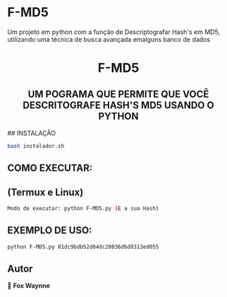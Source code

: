# F-MD5
Um projeto em python com a função de Descriptografar Hash's em MD5, utilizando uma técnica de busca avançada emalguns banco de dados

<h1 align="center">F-MD5</h1>
<h2 align="center">UM POGRAMA QUE PERMITE QUE VOCÊ DESCRITOGRAFE HASH'S MD5 USANDO O PYTHON</h2>
## INSTALAÇÃO 

```sh
bash instalador.sh
```

## COMO EXECUTAR:
## (Termux e Linux)

```sh
Modo de executar: python F-MD5.py (E a sua Hash)
```
## EXEMPLO DE USO:

```sh
python F-MD5.py 81dc9bdb52d04dc20036dbd8313ed055
```
## Autor

🦊 **Fox Waynne**
